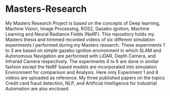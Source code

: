 # Masters-Research
My Masters Research Project is based on the concepts of Deep learning, Machine Vision, Image Processing, ROS2, Gazebo ignition, Machine Learning and Neural Radiance Fields (NeRF). This repository holds my Masters thesis and trimmed recorded videos of six different simulation experiments I performed during my Masters research. These experiments 1 to 3 are based on simple gazebo ignition environment in which SLAM and Autonomous Navigation are performed with LiDAR, Depth Camera, and Infrared Camera respectively. The experiments 4 to 6 are done in similar fashion except the NeRF based models are incorporated into simulation Environment for comparison and Analysis. Here only Experiment 1 and 6 videos are uploaded as reference.
My three published papers on the topics Credit card fraud detection, NLP, and Artificial Intelligence for Industrial Automation are also enclosed.
